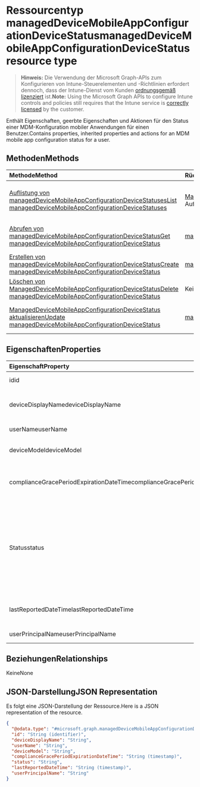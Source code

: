 # <a name="manageddevicemobileappconfigurationdevicestatus-resource-type"></a><span data-ttu-id="7016d-101">Ressourcentyp managedDeviceMobileAppConfigurationDeviceStatus</span><span class="sxs-lookup"><span data-stu-id="7016d-101">managedDeviceMobileAppConfigurationDeviceStatus resource type</span></span>

> <span data-ttu-id="7016d-102">**Hinweis:** Die Verwendung der Microsoft Graph-APIs zum Konfigurieren von Intune-Steuerelementen und -Richtlinien erfordert dennoch, dass der Intune-Dienst vom Kunden [ordnungsgemäß lizenziert](https://go.microsoft.com/fwlink/?linkid=839381) ist.</span><span class="sxs-lookup"><span data-stu-id="7016d-102">**Note:** Using the Microsoft Graph APIs to configure Intune controls and policies still requires that the Intune service is [correctly licensed](https://go.microsoft.com/fwlink/?linkid=839381) by the customer.</span></span>

<span data-ttu-id="7016d-103">Enthält Eigenschaften, geerbte Eigenschaften und Aktionen für den Status einer MDM-Konfiguration mobiler Anwendungen für einen Benutzer.</span><span class="sxs-lookup"><span data-stu-id="7016d-103">Contains properties, inherited properties and actions for an MDM mobile app configuration status for a user.</span></span>
## <a name="methods"></a><span data-ttu-id="7016d-104">Methoden</span><span class="sxs-lookup"><span data-stu-id="7016d-104">Methods</span></span>
|<span data-ttu-id="7016d-105">Methode</span><span class="sxs-lookup"><span data-stu-id="7016d-105">Method</span></span>|<span data-ttu-id="7016d-106">Rückgabetyp</span><span class="sxs-lookup"><span data-stu-id="7016d-106">Return Type</span></span>|<span data-ttu-id="7016d-107">Beschreibung</span><span class="sxs-lookup"><span data-stu-id="7016d-107">Description</span></span>|
|:---|:---|:---|
|[<span data-ttu-id="7016d-108">Auflistung von managedDeviceMobileAppConfigurationDeviceStatuses</span><span class="sxs-lookup"><span data-stu-id="7016d-108">List managedDeviceMobileAppConfigurationDeviceStatuses</span></span>](../api/intune_apps_manageddevicemobileappconfigurationdevicestatus_list.md)|<span data-ttu-id="7016d-109">[ManagedDeviceMobileAppConfigurationDeviceStatus](../resources/intune_apps_manageddevicemobileappconfigurationdevicestatus.md)-Auflistung</span><span class="sxs-lookup"><span data-stu-id="7016d-109">[managedDeviceMobileAppConfigurationDeviceStatus](../resources/intune_apps_manageddevicemobileappconfigurationdevicestatus.md) collection</span></span>|<span data-ttu-id="7016d-110">Auflistung von Eigenschaften und Beziehungen der [managedDeviceMobileAppConfigurationDeviceStatus](../resources/intune_apps_manageddevicemobileappconfigurationdevicestatus.md) -Objekte.</span><span class="sxs-lookup"><span data-stu-id="7016d-110">List properties and relationships of the [deviceEnrollmentWindowsHelloForBusinessConfiguration](../resources/intune_apps_manageddevicemobileappconfigurationdevicestatus.md) objects.</span></span>|
|[<span data-ttu-id="7016d-111">Abrufen von managedDeviceMobileAppConfigurationDeviceStatus</span><span class="sxs-lookup"><span data-stu-id="7016d-111">Get managedDeviceMobileAppConfigurationDeviceStatus</span></span>](../api/intune_apps_manageddevicemobileappconfigurationdevicestatus_get.md)|[<span data-ttu-id="7016d-112">managedDeviceMobileAppConfigurationDeviceStatus</span><span class="sxs-lookup"><span data-stu-id="7016d-112">managedDeviceMobileAppConfigurationDeviceStatus</span></span>](../resources/intune_apps_manageddevicemobileappconfigurationdevicestatus.md)|<span data-ttu-id="7016d-113">Lesen von Eigenschaften und Beziehungen des Objekts [managedDeviceMobileAppConfigurationDeviceStatus](../resources/intune_apps_manageddevicemobileappconfigurationdevicestatus.md).</span><span class="sxs-lookup"><span data-stu-id="7016d-113">Read properties and relationships of the [onPremisesConditionalAccessSettings](../resources/intune_apps_manageddevicemobileappconfigurationdevicestatus.md) object.</span></span>|
|[<span data-ttu-id="7016d-114">Erstellen von managedDeviceMobileAppConfigurationDeviceStatus</span><span class="sxs-lookup"><span data-stu-id="7016d-114">Create managedDeviceMobileAppConfigurationDeviceStatus</span></span>](../api/intune_apps_manageddevicemobileappconfigurationdevicestatus_create.md)|[<span data-ttu-id="7016d-115">managedDeviceMobileAppConfigurationDeviceStatus</span><span class="sxs-lookup"><span data-stu-id="7016d-115">managedDeviceMobileAppConfigurationDeviceStatus</span></span>](../resources/intune_apps_manageddevicemobileappconfigurationdevicestatus.md)|<span data-ttu-id="7016d-116">Erstellen eines neuen [ManagedDeviceMobileAppConfigurationDeviceStatus](../resources/intune_apps_manageddevicemobileappconfigurationdevicestatus.md) -Objekts.</span><span class="sxs-lookup"><span data-stu-id="7016d-116">Create a new [deviceConfigurationAssignment](../resources/intune_apps_manageddevicemobileappconfigurationdevicestatus.md) object.</span></span>|
|[<span data-ttu-id="7016d-117">Löschen von ManagedDeviceMobileAppConfigurationDeviceStatus</span><span class="sxs-lookup"><span data-stu-id="7016d-117">Delete managedDeviceMobileAppConfigurationDeviceStatus</span></span>](../api/intune_apps_manageddevicemobileappconfigurationdevicestatus_delete.md)|<span data-ttu-id="7016d-118">Keine</span><span class="sxs-lookup"><span data-stu-id="7016d-118">None</span></span>|<span data-ttu-id="7016d-119">Löscht [ManagedDeviceMobileAppConfigurationDeviceStatus](../resources/intune_apps_manageddevicemobileappconfigurationdevicestatus.md).</span><span class="sxs-lookup"><span data-stu-id="7016d-119">Deletes a [managedDeviceMobileAppConfigurationDeviceStatus](../resources/intune_apps_manageddevicemobileappconfigurationdevicestatus.md).</span></span>|
|[<span data-ttu-id="7016d-120">ManagedDeviceMobileAppConfigurationDeviceStatus aktualisieren</span><span class="sxs-lookup"><span data-stu-id="7016d-120">Update managedDeviceMobileAppConfigurationDeviceStatus</span></span>](../api/intune_apps_manageddevicemobileappconfigurationdevicestatus_update.md)|[<span data-ttu-id="7016d-121">managedDeviceMobileAppConfigurationDeviceStatus</span><span class="sxs-lookup"><span data-stu-id="7016d-121">managedDeviceMobileAppConfigurationDeviceStatus</span></span>](../resources/intune_apps_manageddevicemobileappconfigurationdevicestatus.md)|<span data-ttu-id="7016d-122">Aktualisieren der Eigenschaften eines [managedDeviceMobileAppConfigurationDeviceStatus](../resources/intune_apps_manageddevicemobileappconfigurationdevicestatus.md) -Objekts.</span><span class="sxs-lookup"><span data-stu-id="7016d-122">Update the properties of a [importedWindowsAutopilotDeviceIdentity](../resources/intune_apps_manageddevicemobileappconfigurationdevicestatus.md) object.</span></span>|

## <a name="properties"></a><span data-ttu-id="7016d-123">Eigenschaften</span><span class="sxs-lookup"><span data-stu-id="7016d-123">Properties</span></span>
|<span data-ttu-id="7016d-124">Eigenschaft</span><span class="sxs-lookup"><span data-stu-id="7016d-124">Property</span></span>|<span data-ttu-id="7016d-125">Typ</span><span class="sxs-lookup"><span data-stu-id="7016d-125">Type</span></span>|<span data-ttu-id="7016d-126">Beschreibung</span><span class="sxs-lookup"><span data-stu-id="7016d-126">Description</span></span>|
|:---|:---|:---|
|<span data-ttu-id="7016d-127">id</span><span class="sxs-lookup"><span data-stu-id="7016d-127">id</span></span>|<span data-ttu-id="7016d-128">Zeichenfolge</span><span class="sxs-lookup"><span data-stu-id="7016d-128">String</span></span>|<span data-ttu-id="7016d-129">Schlüssel der Entität</span><span class="sxs-lookup"><span data-stu-id="7016d-129">Key of the entity.</span></span>|
|<span data-ttu-id="7016d-130">deviceDisplayName</span><span class="sxs-lookup"><span data-stu-id="7016d-130">deviceDisplayName</span></span>|<span data-ttu-id="7016d-131">Zeichenfolge</span><span class="sxs-lookup"><span data-stu-id="7016d-131">String</span></span>|<span data-ttu-id="7016d-132">Gerätename, der dem Objekt des Typs „DevicePolicyStatus“ zugeordnet ist</span><span class="sxs-lookup"><span data-stu-id="7016d-132">Device name of the DevicePolicyStatus.</span></span>|
|<span data-ttu-id="7016d-133">userName</span><span class="sxs-lookup"><span data-stu-id="7016d-133">userName</span></span>|<span data-ttu-id="7016d-134">Zeichenfolge</span><span class="sxs-lookup"><span data-stu-id="7016d-134">String</span></span>|<span data-ttu-id="7016d-135">Gemeldeter Benutzername</span><span class="sxs-lookup"><span data-stu-id="7016d-135">The User Name that is being reported</span></span>|
|<span data-ttu-id="7016d-136">deviceModel</span><span class="sxs-lookup"><span data-stu-id="7016d-136">deviceModel</span></span>|<span data-ttu-id="7016d-137">Zeichenfolge</span><span class="sxs-lookup"><span data-stu-id="7016d-137">String</span></span>|<span data-ttu-id="7016d-138">Gemeldetes Gerätemodell</span><span class="sxs-lookup"><span data-stu-id="7016d-138">The device model that is being reported</span></span>|
|<span data-ttu-id="7016d-139">complianceGracePeriodExpirationDateTime</span><span class="sxs-lookup"><span data-stu-id="7016d-139">complianceGracePeriodExpirationDateTime</span></span>|<span data-ttu-id="7016d-140">DateTimeOffset</span><span class="sxs-lookup"><span data-stu-id="7016d-140">DateTimeOffset</span></span>|<span data-ttu-id="7016d-141">Datum und Uhrzeit des Ablaufs der Toleranzperiode für die Gerätekonformität</span><span class="sxs-lookup"><span data-stu-id="7016d-141">The DateTime when device compliance grace period expires</span></span>|
|<span data-ttu-id="7016d-142">Status</span><span class="sxs-lookup"><span data-stu-id="7016d-142">status</span></span>|[<span data-ttu-id="7016d-143">complianceStatus</span><span class="sxs-lookup"><span data-stu-id="7016d-143">complianceStatus</span></span>](../resources/intune_shared_compliancestatus.md)|<span data-ttu-id="7016d-p101">Compliance-Status des Richtlinienberichts. Mögliche Werte sind: `unknown`, `notApplicable`, `compliant`, `remediated`, `nonCompliant`, `error`, `conflict`, `notAssigned`.</span><span class="sxs-lookup"><span data-stu-id="7016d-p101">Compliance status of the policy report. The possible values are: `unknown`, `notApplicable`, `compliant`, `remediated`, `nonCompliant`, `error`, `conflict`.</span></span>|
|<span data-ttu-id="7016d-146">lastReportedDateTime</span><span class="sxs-lookup"><span data-stu-id="7016d-146">lastReportedDateTime</span></span>|<span data-ttu-id="7016d-147">DateTimeOffset</span><span class="sxs-lookup"><span data-stu-id="7016d-147">DateTimeOffset</span></span>|<span data-ttu-id="7016d-148">Datum und Uhrzeit der letzten Änderung des Richtlinienberichts</span><span class="sxs-lookup"><span data-stu-id="7016d-148">Last modified date time of the policy report.</span></span>|
|<span data-ttu-id="7016d-149">userPrincipalName</span><span class="sxs-lookup"><span data-stu-id="7016d-149">userPrincipalName</span></span>|<span data-ttu-id="7016d-150">Zeichenfolge</span><span class="sxs-lookup"><span data-stu-id="7016d-150">String</span></span>|<span data-ttu-id="7016d-151">Benutzer-Prinzipalname</span><span class="sxs-lookup"><span data-stu-id="7016d-151">UserPrincipalName.</span></span>|

## <a name="relationships"></a><span data-ttu-id="7016d-152">Beziehungen</span><span class="sxs-lookup"><span data-stu-id="7016d-152">Relationships</span></span>
<span data-ttu-id="7016d-153">Keine</span><span class="sxs-lookup"><span data-stu-id="7016d-153">None</span></span>
## <a name="json-representation"></a><span data-ttu-id="7016d-154">JSON-Darstellung</span><span class="sxs-lookup"><span data-stu-id="7016d-154">JSON Representation</span></span>
<span data-ttu-id="7016d-155">Es folgt eine JSON-Darstellung der Ressource.</span><span class="sxs-lookup"><span data-stu-id="7016d-155">Here is a JSON representation of the resource.</span></span>
<!--{
  "blockType": "resource",
  "baseType": "microsoft.graph.entity",
  "keyProperty": "id",
  "@odata.type": "microsoft.graph.managedDeviceMobileAppConfigurationDeviceStatus"
}-->
``` json
{
  "@odata.type": "#microsoft.graph.managedDeviceMobileAppConfigurationDeviceStatus",
  "id": "String (identifier)",
  "deviceDisplayName": "String",
  "userName": "String",
  "deviceModel": "String",
  "complianceGracePeriodExpirationDateTime": "String (timestamp)",
  "status": "String",
  "lastReportedDateTime": "String (timestamp)",
  "userPrincipalName": "String"
}
```









